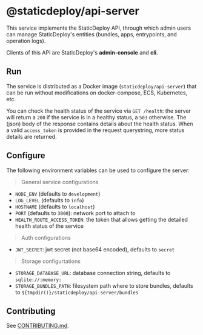 # @staticdeploy/api-server

This service implements the StaticDeploy API, through which admin users can
manage StaticDeploy's entities (bundles, apps, entrypoints, and operation logs).

Clients of this API are StaticDeploy's **admin-console** and **cli**.

## Run

The service is distributed as a Docker image (`staticdeploy/api-server`) that
can be run without modifications on docker-compose, ECS, Kubernetes, etc.

You can check the health status of the service via `GET /health`: the server
will return a `200` if the service is in a healthy status, a `503` otherwise.
The (json) body of the response contains details about the health status. When a
valid `access_token` is provided in the request querystring, more status details
are returned.

## Configure

The following environment variables can be used to configure the server:

> General service configurations

* `NODE_ENV` (defaults to `development`)
* `LOG_LEVEL` (defaults to `info`)
* `HOSTNAME` (defaults to `localhost`)
* `PORT` (defaults to `3000`): network port to attach to
* `HEALTH_ROUTE_ACCESS_TOKEN`: the token that allows getting the detailed health
  status of the service

> Auth configurations

* `JWT_SECRET`: jwt secret (not base64 encoded), defaults to `secret`

> Storage configurtations

* `STORAGE_DATABASE_URL`: database connection string, defaults to
  `sqlite://:memory:`
* `STORAGE_BUNDLES_PATH`: filesystem path where to store bundles, defaults to
  `${tmpdir()}/staticdeploy/api-server/bundles`

## Contributing

See [CONTRIBUTING.md](CONTRIBUTING.md).

